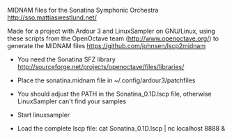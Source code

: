 MIDNAM files for the Sonatina Symphonic Orchestra
http://sso.mattiaswestlund.net/

Made for a project with Ardour 3 and LinuxSampler on GNU/Linux, using these scripts from the OpenOctave team (http://www.openoctave.org/) to generate the MIDNAM files
https://github.com/johnsen/lscp2midnam 


* You need the Sonatina SFZ library
http://sourceforge.net/projects/openoctave/files/libraries/

* Place the sonatina.midnam file in ~/.config/ardour3/patchfiles

* You should adjust the PATH in the Sonatina_0.1D.lscp file, otherwise LinuxSampler can't find your samples

* Start linuxsampler

* Load the complete lscp file: 
cat Sonatina_0.1D.lscp | nc localhost 8888 &






